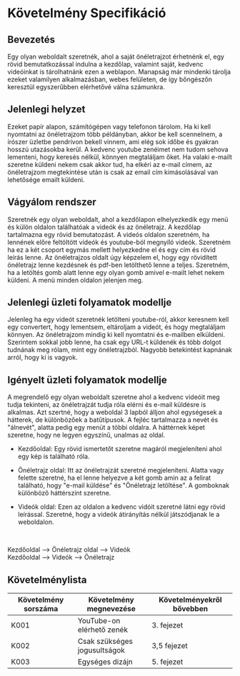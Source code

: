 # Követelmény Specifikáció

## Bevezetés
Egy olyan weboldalt szeretnék, ahol a saját önéletrajzot érhetnénk el, egy rövid bemutatkozással indulna a kezdőlap, valamint saját, kedvenc videóinkat is tárolhatnánk ezen a weblapon.
Manapság már mindenki tárolja ezeket valamilyen alkalmazásban, webes felületen, de így bőngészőn keresztül egyszerűbben elérhetővé válna számunkra.

## Jelenlegi helyzet
Ezeket papír alapon, számítógépen vagy telefonon tárolom. Ha ki kell nyomtatni az önéletrajzom több példányban, akkor be kell scennelnem, a írószer üzletbe pendrivon bekell vinnem, ami elég sok időbe és gyakran hosszú utazásokba kerül.
A kedvenc youtube zenéimet nem tudom sehova lementeni, hogy keresés nélkül, könnyen megtaláljam őket.
Ha valaki e-mailt szeretne küldeni nekem csak akkor tud, ha elkéri az e-mail címem, az önéletrajzom megtekintése után is csak az email cím kimásolásával van lehetősége emailt küldeni.

## Vágyálom rendszer
Szeretnék egy olyan weboldalt, ahol a kezdőlapon elhelyezkedik egy menü és külön oldalon találhatóak a videók és az önéletrajz. A kezdőlap tartalmazna egy rövid bemutatozást. A videós oldalon szeretném, ha lennének előre feltöltött videók és youtube-ból megnyíló videók. Szeretném ha ez a két csoport egymás mellett helyezkedne el és egy cím és rövid leírás lenne. Az önéletrajzos oldalt úgy képzelem el, hogy egy rövidített önéletrajz lenne kezdésnek és pdf-ben letölthető lenne a teljes. Szeretném, ha a letöltés gomb alatt lenne egy olyan gomb amivel e-mailt lehet nekem küldeni. A menü minden oldalon jelenjen meg.

## Jelenlegi üzleti folyamatok modellje
Jelenleg ha egy videót szeretnék letölteni youtube-ról, akkor keresnem kell egy convertert, hogy lementsem, eltároljam a videót, és hogy megtaláljam könnyen. Az önéletrajzom mindig ki kell nyomtatni és e-mailben elküldeni. Szerintem sokkal jobb lenne, ha csak egy URL-t küldenék és több dolgot tudnának meg rólam, mint egy önéletrajzból. Nagyobb betekintést kapnának arról, hogy ki is vagyok.

## Igényelt üzleti folyamatok modellje

A megrendelő egy olyan weboldalt szeretne ahol a kedvenc videóit meg tudja tekinteni, az önéletrajzát tudja róla elérni és e-mail küldésre is alkalmas. Azt szertné, hogy a weboldal 3 lapból álljon ahol egységesek a hátterek, de különbözőek a batűtípusok. A fejléc tartalmazza a nevét és "álnevét", alatta pedig egy menüt a többi oldalra.  A háttérnek képet szeretne, hogy ne legyen egyszínű, unalmas az oldal.

- Kezdőoldal: Egy rövid ismertetőt szeretne magáról megjeleníteni ahol egy kép is található róla.


- Önéletrajz oldal: Itt az önéletrajzát szeretné megjeleníteni. Alatta vagy felette szeretné, ha el lenne helyezve a két gomb amin az a felirat található, hogy "e-mail küldése" és "Önéletrajz letöltése". A gomboknak különböző háttérszínt szeretne.

- Videók oldal: Ezen az oldalon a kedvenc vidóit szeretné látni egy rövid leírással. Szeretné, hogy a videók átirányítás nélkül játszódjanak le a weboldalon. 
<br>

Kezdőoldal  --> Önéletrajz oldal --> Videók
<br>
Kezdőoldal  --> Videók --> Önéletrajz

## Követelménylista

|  Követelmény sorszáma | Követelmény megnevezése  | Követelményekről bővebben | 
|-----------------------|--------------------------|---------------------------|
|         K001          |YouTube-on elérhető zenék |         3. fejezet     |                       
|         K002          |Csak szükséges <br/> jogusultságok|     3,5 fejezet    |                                                              
|         K003          |Egységes dizájn|     5. fejezet      |
